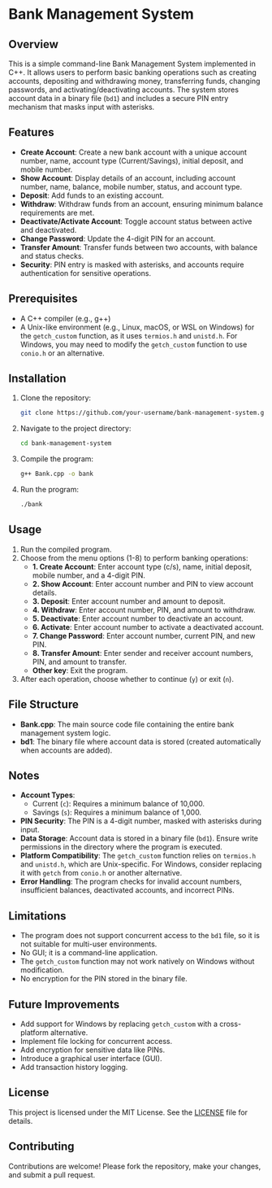# Bank Management System

## Overview
This is a simple command-line Bank Management System implemented in C++. It allows users to perform basic banking operations such as creating accounts, depositing and withdrawing money, transferring funds, changing passwords, and activating/deactivating accounts. The system stores account data in a binary file (`bd1`) and includes a secure PIN entry mechanism that masks input with asterisks.

## Features
- **Create Account**: Create a new bank account with a unique account number, name, account type (Current/Savings), initial deposit, and mobile number.
- **Show Account**: Display details of an account, including account number, name, balance, mobile number, status, and account type.
- **Deposit**: Add funds to an existing account.
- **Withdraw**: Withdraw funds from an account, ensuring minimum balance requirements are met.
- **Deactivate/Activate Account**: Toggle account status between active and deactivated.
- **Change Password**: Update the 4-digit PIN for an account.
- **Transfer Amount**: Transfer funds between two accounts, with balance and status checks.
- **Security**: PIN entry is masked with asterisks, and accounts require authentication for sensitive operations.

## Prerequisites
- A C++ compiler (e.g., g++)
- A Unix-like environment (e.g., Linux, macOS, or WSL on Windows) for the `getch_custom` function, as it uses `termios.h` and `unistd.h`. For Windows, you may need to modify the `getch_custom` function to use `conio.h` or an alternative.

## Installation
1. Clone the repository:
   ```bash
   git clone https://github.com/your-username/bank-management-system.git
   ```
2. Navigate to the project directory:
   ```bash
   cd bank-management-system
   ```
3. Compile the program:
   ```bash
   g++ Bank.cpp -o bank
   ```
4. Run the program:
   ```bash
   ./bank
   ```

## Usage
1. Run the compiled program.
2. Choose from the menu options (1-8) to perform banking operations:
   - **1. Create Account**: Enter account type (c/s), name, initial deposit, mobile number, and a 4-digit PIN.
   - **2. Show Account**: Enter account number and PIN to view account details.
   - **3. Deposit**: Enter account number and amount to deposit.
   - **4. Withdraw**: Enter account number, PIN, and amount to withdraw.
   - **5. Deactivate**: Enter account number to deactivate an account.
   - **6. Activate**: Enter account number to activate a deactivated account.
   - **7. Change Password**: Enter account number, current PIN, and new PIN.
   - **8. Transfer Amount**: Enter sender and receiver account numbers, PIN, and amount to transfer.
   - **Other key**: Exit the program.
3. After each operation, choose whether to continue (`y`) or exit (`n`).

## File Structure
- **Bank.cpp**: The main source code file containing the entire bank management system logic.
- **bd1**: The binary file where account data is stored (created automatically when accounts are added).

## Notes
- **Account Types**:
  - Current (`c`): Requires a minimum balance of 10,000.
  - Savings (`s`): Requires a minimum balance of 1,000.
- **PIN Security**: The PIN is a 4-digit number, masked with asterisks during input.
- **Data Storage**: Account data is stored in a binary file (`bd1`). Ensure write permissions in the directory where the program is executed.
- **Platform Compatibility**: The `getch_custom` function relies on `termios.h` and `unistd.h`, which are Unix-specific. For Windows, consider replacing it with `getch` from `conio.h` or another alternative.
- **Error Handling**: The program checks for invalid account numbers, insufficient balances, deactivated accounts, and incorrect PINs.

## Limitations
- The program does not support concurrent access to the `bd1` file, so it is not suitable for multi-user environments.
- No GUI; it is a command-line application.
- The `getch_custom` function may not work natively on Windows without modification.
- No encryption for the PIN stored in the binary file.

## Future Improvements
- Add support for Windows by replacing `getch_custom` with a cross-platform alternative.
- Implement file locking for concurrent access.
- Add encryption for sensitive data like PINs.
- Introduce a graphical user interface (GUI).
- Add transaction history logging.

## License
This project is licensed under the MIT License. See the [LICENSE](LICENSE) file for details.

## Contributing
Contributions are welcome! Please fork the repository, make your changes, and submit a pull request.
